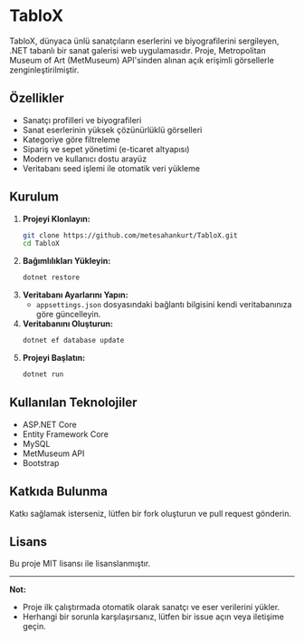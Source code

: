 # TabloX

TabloX, dünyaca ünlü sanatçıların eserlerini ve biyografilerini sergileyen, .NET tabanlı bir sanat galerisi web uygulamasıdır. Proje, Metropolitan Museum of Art (MetMuseum) API'sinden alınan açık erişimli görsellerle zenginleştirilmiştir.

## Özellikler
- Sanatçı profilleri ve biyografileri
- Sanat eserlerinin yüksek çözünürlüklü görselleri
- Kategoriye göre filtreleme
- Sipariş ve sepet yönetimi (e-ticaret altyapısı)
- Modern ve kullanıcı dostu arayüz
- Veritabanı seed işlemi ile otomatik veri yükleme

## Kurulum
1. **Projeyi Klonlayın:**
   ```sh
   git clone https://github.com/metesahankurt/TabloX.git
   cd TabloX
   ```
2. **Bağımlılıkları Yükleyin:**
   ```sh
   dotnet restore
   ```
3. **Veritabanı Ayarlarını Yapın:**
   - `appsettings.json` dosyasındaki bağlantı bilgisini kendi veritabanınıza göre güncelleyin.
4. **Veritabanını Oluşturun:**
   ```sh
   dotnet ef database update
   ```
5. **Projeyi Başlatın:**
   ```sh
   dotnet run
   ```

## Kullanılan Teknolojiler
- ASP.NET Core
- Entity Framework Core
- MySQL
- MetMuseum API
- Bootstrap

## Katkıda Bulunma
Katkı sağlamak isterseniz, lütfen bir fork oluşturun ve pull request gönderin.

## Lisans
Bu proje MIT lisansı ile lisanslanmıştır.

---

**Not:**
- Proje ilk çalıştırmada otomatik olarak sanatçı ve eser verilerini yükler.
- Herhangi bir sorunla karşılaşırsanız, lütfen bir issue açın veya iletişime geçin. 